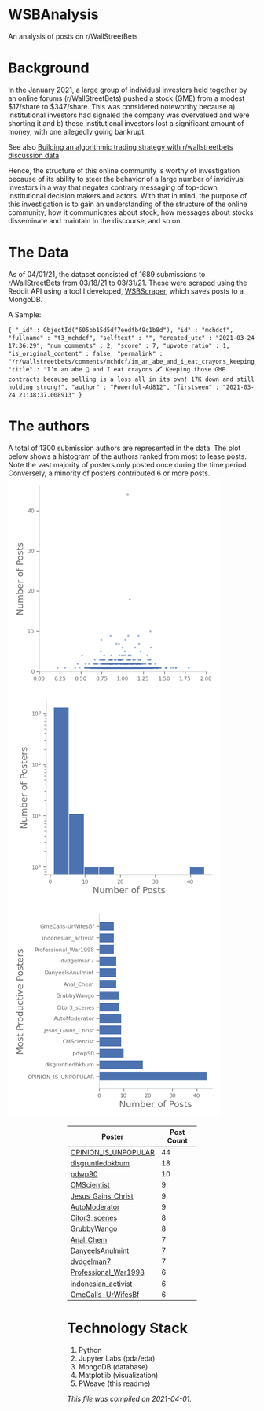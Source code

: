 # WSBAnalysis
An analysis of posts on r/WallStreetBets

# Background
In the January 2021, a large group of individual investors held together by an online forums (r/WallStreetBets) pushed a stock (GME) from a modest $17/share to $347/share. This was considered noteworthy because a) institutional investors had signaled the company was overvalued and were shorting it and b) those institutional investors lost a significant amount of money, with one allegedly going bankrupt.

See also [Building an algorithmic trading strategy with r/wallstreetbets discussion data](https://www.reddit.com/r/algotrading/comments/lmtp17/building_an_algorithmic_trading_strategy_with/)

Hence, the structure of this online community is worthy of investigation because of its ability to steer the behavior of a large number of invidivual investors in a way that negates contrary messaging of top-down institutional decision makers and actors. With that in mind, the purpose of this investigation is to gain an understanding of the structure of the online community, how it communicates about stock, how messages about stocks disseminate and maintain in the discourse, and so on.



# The Data

As of 04/01/21, the dataset consisted of 1689 submissions to r/WallStreetBets from 03/18/21 to 03/31/21. These were scraped using the Reddit API using a tool I developed, [WSBScraper](https://github.com/AndrewSamaha/WSBScraper), which saves posts to a MongoDB.

A Sample:
```
{ "_id" : ObjectId("605bb15d5df7eedfb49c1b8d"), "id" : "mchdcf", "fullname" : "t3_mchdcf", "selftext" : "", "created_utc" : "2021-03-24 17:36:29", "num_comments" : 2, "score" : 7, "upvote_ratio" : 1, "is_original_content" : false, "permalink" : "/r/wallstreetbets/comments/mchdcf/im_an_abe_and_i_eat_crayons_keeping_those_gme/", "title" : "I’m an abe 🦍 and I eat crayons 🖍 Keeping those GME contracts because selling is a loss all in its own! 17K down and still holding strong!", "author" : "Powerful-Ad812", "firstseen" : "2021-03-24 21:38:37.008913" }
```

# The authors
A total of 1300 submission authors are represented in the data. The plot below shows a histogram of the authors ranked from most to lease posts. Note the vast majority of posters only posted once during the time period. Conversely, a minority of posters contributed 6 or more posts.
![Figure 1](figures/pda_numposts.png)
![Figure 1](figures/pda_numposts_hist.png)
![Figure 1](figures/pda_biggestposters.png)
<Figure size 432x432 with 1 Axes><Figure size 432x432 with 1 Axes><Figure size 432x432 with 1 Axes>

| Poster | Post Count |
|--------|------------|
| <a href=https://www.reddit.com/user/OPINION_IS_UNPOPULAR/>OPINION_IS_UNPOPULAR</a> | 44 |
| <a href=https://www.reddit.com/user/disgruntledbkbum/>disgruntledbkbum</a> | 18 |
| <a href=https://www.reddit.com/user/pdwp90/>pdwp90</a> | 10 |
| <a href=https://www.reddit.com/user/CMScientist/>CMScientist</a> | 9 |
| <a href=https://www.reddit.com/user/Jesus_Gains_Christ/>Jesus_Gains_Christ</a> | 9 |
| <a href=https://www.reddit.com/user/AutoModerator/>AutoModerator</a> | 9 |
| <a href=https://www.reddit.com/user/Citor3_scenes/>Citor3_scenes</a> | 8 |
| <a href=https://www.reddit.com/user/GrubbyWango/>GrubbyWango</a> | 8 |
| <a href=https://www.reddit.com/user/Anal_Chem/>Anal_Chem</a> | 7 |
| <a href=https://www.reddit.com/user/DanyeelsAnulmint/>DanyeelsAnulmint</a> | 7 |
| <a href=https://www.reddit.com/user/dvdgelman7/>dvdgelman7</a> | 7 |
| <a href=https://www.reddit.com/user/Professional_War1998/>Professional_War1998</a> | 6 |
| <a href=https://www.reddit.com/user/indonesian_activist/>indonesian_activist</a> | 6 |
| <a href=https://www.reddit.com/user/GmeCalls-UrWifesBf/>GmeCalls-UrWifesBf</a> | 6 |

# Technology Stack
1. Python
1. Jupyter Labs (pda/eda)
1. MongoDB (database)
1. Matplotlib (visualization)
1. PWeave (this readme)

_This file was compiled on 2021-04-01._
